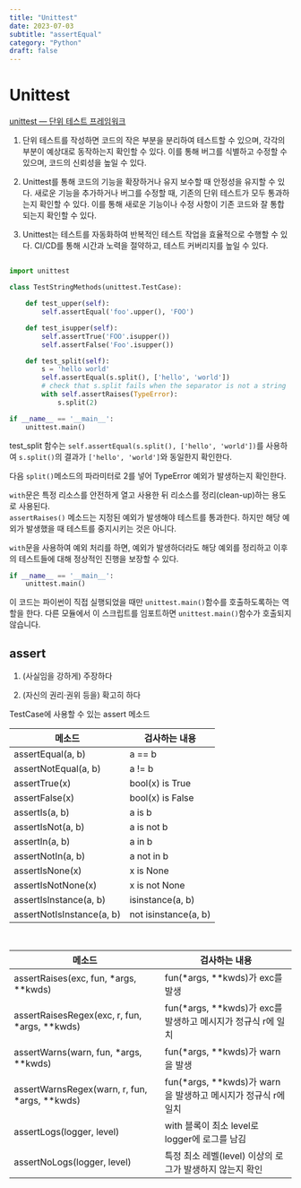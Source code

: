 ```yaml
---
title: "Unittest"
date: 2023-07-03
subtitle: "assertEqual"
category: "Python"
draft: false
---
```


# Unittest

[unittest — 단위 테스트 프레임워크](https://docs.python.org/ko/3/library/unittest.html)

1. 단위 테스트를 작성하면 코드의 작은 부분을 분리하여 테스트할 수 있으며, 각각의 부분이 예상대로 동작하는지 확인할 수 있다. 이를 통해 버그를 식별하고 수정할 수 있으며, 코드의 신뢰성을 높일 수 있다.

2. Unittest를 통해 코드의 기능을 확장하거나 유지 보수할 때 안정성을 유지할 수 있다. 새로운 기능을 추가하거나 버그를 수정할 때, 기존의 단위 테스트가 모두 통과하는지 확인할 수 있다. 이를 통해 새로운 기능이나 수정 사항이 기존 코드와 잘 통합되는지 확인할 수 있다.

3. Unittest는 테스트를 자동화하여 반복적인 테스트 작업을 효율적으로 수행할 수 있다. CI/CD를 통해 시간과 노력을 절약하고, 테스트 커버리지를 높일 수 있다.

##

```python
import unittest

class TestStringMethods(unittest.TestCase):

    def test_upper(self):
        self.assertEqual('foo'.upper(), 'FOO')

    def test_isupper(self):
        self.assertTrue('FOO'.isupper())
        self.assertFalse('Foo'.isupper())

    def test_split(self):
        s = 'hello world'
        self.assertEqual(s.split(), ['hello', 'world'])
        # check that s.split fails when the separator is not a string
        with self.assertRaises(TypeError):
            s.split(2)

if __name__ == '__main__':
    unittest.main()
```

test_split 함수는 `self.assertEqual(s.split(), ['hello', 'world'])`를 사용하여 `s.split()`의 결과가 `['hello', 'world']`와 동일한지 확인한다.

다음 `split()`메소드의 파라미터로 2를 넣어 TypeError 예외가 발생하는지 확인한다.

`with`문은 특정 리소스를 안전하게 열고 사용한 뒤 리소스를 정리(clean-up)하는 용도로 사용된다.  
`assertRaises()` 메소드는 지정된 예외가 발생해야 테스트를 통과한다. 하지만 해당 예외가 발생했을 때 테스트를 중지시키는 것은 아니다.

`with`문을 사용하여 예외 처리를 하면, 예외가 발생하더라도 해당 예외를 정리하고 이후의 테스트들에 대해 정상적인 진행을 보장할 수 있다.

```python
if __name__ == '__main__':
    unittest.main()
```

이 코드는 파이썬이 직접 실행되었을 때만 `unittest.main()`함수를 호출하도록하는 역할을 한다. 다른 모듈에서 이 스크립트를 임포트하면 `unittest.main()`함수가 호출되지 않습니다.

## assert

1. (사실임을 강하게) 주장하다

2. (자신의 권리·권위 등을) 확고히 하다

TestCase에 사용할 수 있는 assert 메소드

| 메소드                    | 검사하는 내용        |
| ------------------------- | -------------------- |
| assertEqual(a, b)         | a == b               |
| assertNotEqual(a, b)      | a != b               |
| assertTrue(x)             | bool(x) is True      |
| assertFalse(x)            | bool(x) is False     |
| assertIs(a, b)            | a is b               |
| assertIsNot(a, b)         | a is not b           |
| assertIn(a, b)            | a in b               |
| assertNotIn(a, b)         | a not in b           |
| assertIsNone(x)           | x is None            |
| assertIsNotNone(x)        | x is not None        |
| assertIsInstance(a, b)    | isinstance(a, b)     |
| assertNotIsInstance(a, b) | not isinstance(a, b) |

<br />

| 메소드                                           | 검사하는 내용                                                    |
| ------------------------------------------------ | ---------------------------------------------------------------- |
| assertRaises(exc, fun, \*args, \*\*kwds)         | fun(\*args, \*\*kwds)가 exc를 발생                               |
| assertRaisesRegex(exc, r, fun, \*args, \*\*kwds) | fun(\*args, \*\*kwds)가 exc를 발생하고 메시지가 정규식 r에 일치  |
| assertWarns(warn, fun, \*args, \*\*kwds)         | fun(\*args, \*\*kwds)가 warn을 발생                              |
| assertWarnsRegex(warn, r, fun, \*args, \*\*kwds) | fun(\*args, \*\*kwds)가 warn을 발생하고 메시지가 정규식 r에 일치 |
| assertLogs(logger, level)                        | with 블록이 최소 level로 logger에 로그를 남김                    |
| assertNoLogs(logger, level)                      | 특정 최소 레벨(level) 이상의 로그가 발생하지 않는지 확인         |
